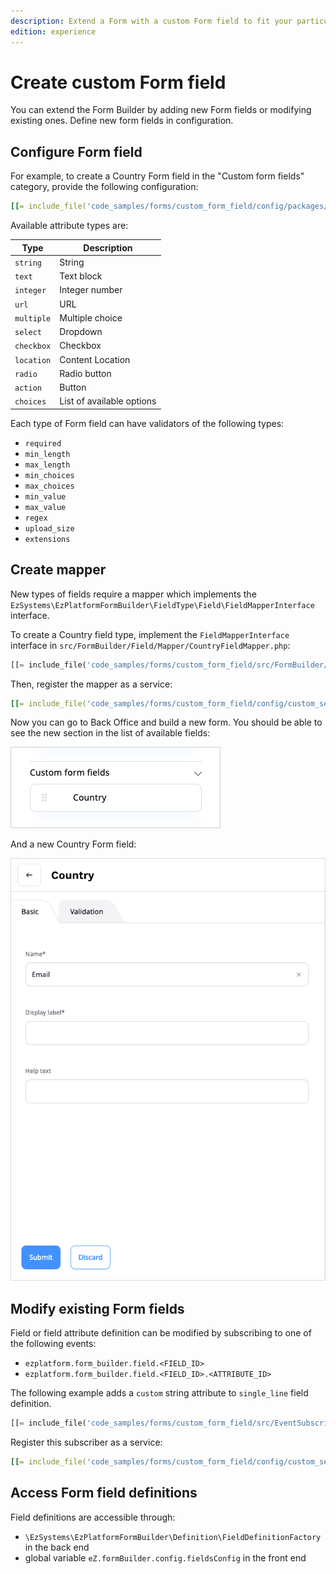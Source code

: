 ```yaml
---
description: Extend a Form with a custom Form field to fit your particular needs.
edition: experience
---
```


# Create custom Form field

You can extend the Form Builder by adding new Form fields or modifying existing ones.
Define new form fields in configuration.

## Configure Form field

For example, to create a Country Form field in the "Custom form fields" category,
provide the following configuration:

``` yaml
[[= include_file('code_samples/forms/custom_form_field/config/packages/form_builder.yaml') =]]
```

Available attribute types are:

|Type|Description|
|----|----|
|`string`|String|
|`text`|Text block|
|`integer`|Integer number|
|`url`|URL|
|`multiple`|Multiple choice|
|`select`|Dropdown|
|`checkbox`|Checkbox|
|`location`|Content Location|
|`radio`|Radio button|
|`action`|Button|
|`choices`|List of available options|

Each type of Form field can have validators of the following types:

- `required`
- `min_length`
- `max_length`
- `min_choices`
- `max_choices`
- `min_value`
- `max_value`
- `regex`
- `upload_size`
- `extensions`

## Create mapper

New types of fields require a mapper which implements the `EzSystems\EzPlatformFormBuilder\FieldType\Field\FieldMapperInterface` interface.

To create a Country field type, implement the `FieldMapperInterface` interface in `src/FormBuilder/Field/Mapper/CountryFieldMapper.php`:

``` php
[[= include_file('code_samples/forms/custom_form_field/src/FormBuilder/Field/Mapper/CountryFieldMapper.php') =]]
```

Then, register the mapper as a service:

``` yaml
[[= include_file('code_samples/forms/custom_form_field/config/custom_services.yaml', 0, 7) =]]
```

Now you can go to Back Office and build a new form.
You should be able to see the new section in the list of available fields:

![Custom form fields](../img/extending_form_builder_custom_form_fields.png)

And a new Country Form field:

![Country field](../img/extending_form_builder_country_field.png)

## Modify existing Form fields

Field or field attribute definition can be modified by subscribing to one of the following events:

- `ezplatform.form_builder.field.<FIELD_ID>`
- `ezplatform.form_builder.field.<FIELD_ID>.<ATTRIBUTE_ID>`

The following example adds a `custom` string attribute to `single_line` field definition.

``` php
[[= include_file('code_samples/forms/custom_form_field/src/EventSubscriber/FormFieldDefinitionSubscriber.php') =]]
```

Register this subscriber as a service:

``` yaml
[[= include_file('code_samples/forms/custom_form_field/config/custom_services.yaml', 0, 1) =]][[= include_file('code_samples/forms/custom_form_field/config/custom_services.yaml', 7, 11) =]]
```

## Access Form field definitions

Field definitions are accessible through:

- `\EzSystems\EzPlatformFormBuilder\Definition\FieldDefinitionFactory` in the back end
- global variable `eZ.formBuilder.config.fieldsConfig` in the front end
